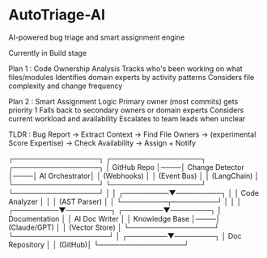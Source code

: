 # AutoTriage-AI
AI-powered bug triage and smart assignment engine

Currently in Build stage

Plan 1 : Code Ownership Analysis
Tracks who's been working on what files/modules
Identifies domain experts by activity patterns
Considers file complexity and change frequency

Plan 2 : Smart Assignment Logic
Primary owner (most commits) gets priority 1
Falls back to secondary owners or domain experts
Considers current workload and availability
Escalates to team leads when unclear

TLDR :
Bug Report → Extract Context → Find File Owners → (experimental Score Expertise) → Check Availability → Assign + Notify

┌─────────────────┐    ┌──────────────────┐    ┌─────────────────┐
│   GitHub Repo   │────│  Change Detector │────│  AI Orchestrator│
│   (Webhooks)    │    │   (Event Bus)    │    │   (LangChain)   │
└─────────────────┘    └──────────────────┘    └─────────────────┘
                                 │                        │
                       ┌─────────▼─────────┐             │
                       │  Code Analyzer    │             │
                       │  (AST Parser)     │             │
                       └─────────┬─────────┘             │
                                 │                        │
                       ┌─────────▼─────────┐    ┌────────▼────────┐
                       │ Documentation     │    │  AI Doc Writer  │
                       │ Knowledge Base    │────│  (Claude/GPT)   │
                       │ (Vector Store)    │    └─────────────────┘
                       └───────────────────┘             │
                                                ┌────────▼────────┐
                                                │  Doc Repository │
                                                │  (GitHub)│
                                                └─────────────────┘

                                              

